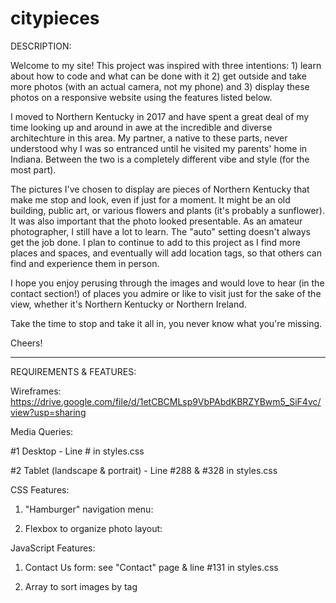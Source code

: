 # citypieces

DESCRIPTION:

Welcome to my site! This project was inspired with three intentions: 
      1) learn about how to code and what can be done with it 
      2) get outside and take more photos (with an actual camera, not my phone) and
      3) display these photos on a responsive website using the features listed below.

I moved to Northern Kentucky in 2017 and have spent a great deal of my time 
looking up and around in awe at the incredible and diverse architechture in this area.
My partner, a native to these parts, never understood why I was so entranced until he visited 
my parents' home in Indiana. Between the two is a completely different vibe and style (for the most part).

The pictures I've chosen to display are pieces of Northern Kentucky 
that make me stop and look, even if just for a moment. It might be an old building, public art,
or various flowers and plants (it's probably a sunflower). It was also important that the photo looked presentable. 
As an amateur photographer, I still have a lot to learn. The "auto" setting doesn't always get the job done. 
I plan to continue to add to this project as I find more places and spaces,
and eventually will add location tags, so that others can find and experience them in person.

I hope you enjoy perusing through the images and would love to hear (in the contact section!) of places you admire
or like to visit just for the sake of the view, whether it's Northern Kentucky or Northern Ireland.

Take the time to stop and take it all in, you never know what you're missing.

Cheers!

------------------------------------------------------------------------------------------------------------------------
REQUIREMENTS & FEATURES:

Wireframes: https://drive.google.com/file/d/1etCBCMLsp9VbPAbdKBRZYBwm5_SiF4vc/view?usp=sharing

Media Queries:

#1 Desktop - Line # in styles.css

#2 Tablet (landscape & portrait) - Line #288 & #328 in styles.css

CSS Features:

1. "Hamburger" navigation menu: 

2. Flexbox to organize photo layout:

JavaScript Features:

1. Contact Us form: see "Contact" page & line #131 in styles.css

2. Array to sort images by tag

